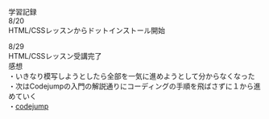 学習記録  
8/20  
HTML/CSSレッスンからドットインストール開始  
  
8/29  
HTML/CSSレッスン受講完了  
感想  
・いきなり模写しようとしたら全部を一気に進めようとして分からなくなった  
・次はCodejumpの入門の解説通りにコーディングの手順を飛ばさずに１から進めていく  
・[codejump](https://code-jump.com/profile-p1/)  
